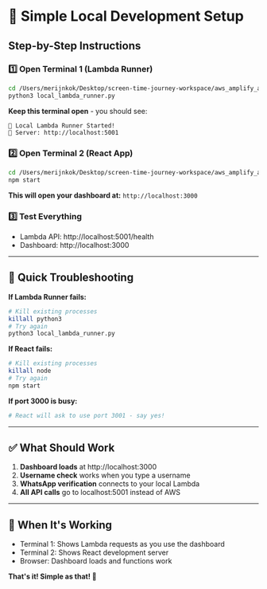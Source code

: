 # 🚀 Simple Local Development Setup

## Step-by-Step Instructions

### 1️⃣ **Open Terminal 1 (Lambda Runner)**
```bash
cd /Users/merijnkok/Desktop/screen-time-journey-workspace/aws_amplify_app
python3 local_lambda_runner.py
```
**Keep this terminal open** - you should see:
```
🚀 Local Lambda Runner Started!
📍 Server: http://localhost:5001
```

### 2️⃣ **Open Terminal 2 (React App)**
```bash
cd /Users/merijnkok/Desktop/screen-time-journey-workspace/aws_amplify_app
npm start
```
**This will open your dashboard at:** `http://localhost:3000`

### 3️⃣ **Test Everything**
- Lambda API: http://localhost:5001/health
- Dashboard: http://localhost:3000

---

## 🔧 Quick Troubleshooting

**If Lambda Runner fails:**
```bash
# Kill existing processes
killall python3
# Try again
python3 local_lambda_runner.py
```

**If React fails:**
```bash
# Kill existing processes  
killall node
# Try again
npm start
```

**If port 3000 is busy:**
```bash
# React will ask to use port 3001 - say yes!
```

---

## ✅ What Should Work

1. **Dashboard loads** at http://localhost:3000
2. **Username check** works when you type a username
3. **WhatsApp verification** connects to your local Lambda
4. **All API calls** go to localhost:5001 instead of AWS

---

## 🎯 When It's Working

- Terminal 1: Shows Lambda requests as you use the dashboard
- Terminal 2: Shows React development server
- Browser: Dashboard loads and functions work

**That's it! Simple as that! 🎉**




